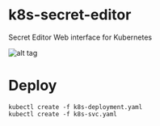 # k8s-secret-editor
Secret Editor Web interface for Kubernetes

![alt tag](https://raw.githubusercontent.com/bq/k8s-secret-editor/master/docs/screenshot.png)

# Deploy
```
kubectl create -f k8s-deployment.yaml
kubectl create -f k8s-svc.yaml
```
